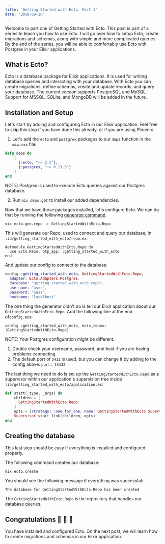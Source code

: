```yaml
---
title: 'Getting Started with Ecto: Part 1'
date: '2018-09-26'
---
```


Welcome to part one of Getting Started with Ecto. This post is part of a series to teach you how to use Ecto. I will go over how to setup Ecto, create migrations and schemas, along with simple and more complicated queries. By the end of the series, you will be able to comfortably use Ecto with Postgres in your Elixir applications.

## What is Ecto?

Ecto is a database package for Elixir applications. It is used for writing database queries and interacting with your database. With Ecto you can create migrations, define schemas, create and update records, and query your database. The current version supports PostgreSQL and MySQL. Support for MSSQL, SQLite, and MongoDB will be added in the future.

## Installation and Setup

Let's start by adding and configuring Ecto in our Elixir application. Feel free to skip this step if you have done this already, or if you are using Phoenix.

1. Let's add the `ecto` and `postgrex` packages to our `deps` function in the `mix.exs` file:

```elixir
defp deps do
    [
      {:ecto, "~> 2.2"},
      {:postgrex, "~> 0.13.5"}
    ]
end
```

NOTE: Postgrex is used to execute Ecto queries against our Postgres database.

2. Run `mix deps.get` to install our added dependencies.

Now that we have those packages installed, let's configure Ecto. We can do that by running the following [generator command](https://hexdocs.pm/ecto/Mix.Tasks.Ecto.html):

```
mix ecto.gen.repo -r GettingStartedWithEcto.Repo
```

This will generate our Repo, used to connect and query our database, in `lib/getting_started_with_ecto/repo.ex`:

```
defmodule GettingStartedWithEcto.Repo do
  use Ecto.Repo, otp_app: :getting_started_with_ecto
end
```

And update our config to connect to the database:

```elixir
config :getting_started_with_ecto, GettingStartedWithEcto.Repo,
  adapter: Ecto.Adapters.Postgres,
  database: "getting_started_with_ecto_repo",
  username: "user",
  password: "pass",
  hostname: "localhost"
```

The one thing the generator didn't do is tell our Elixir application about our `GettingStartedWithEcto.Repo`.
Add the following line at the end of`config.exs`:

```
config :getting_started_with_ecto, ecto_repos: [GettingStartedWithEcto.Repo]
```

NOTE: Your Postgres configuration might be different.

1. Double check your username, password, and host if you are having problems connecting.
1. The default port of `5432` is used, but you can change it by adding to the config above: `port: 15432`

The last thing we need to do is set up the `GettingStartedWithEcto.Repo` as a supervisor within our application's
supervision tree inside `lib/getting_started_with_ecto/application.ex`:

```elixir
def start(_type, _args) do
    children = [
      GettingStartedWithEcto.Repo
    ]
    opts = [strategy: :one_for_one, name: GettingStartedWithEcto.Supervisor]
    Supervisor.start_link(children, opts)
end
```

## Creating the database

This last step should be easy if everything is installed and configured properly.

The following command creates our database:

```bash
mix ecto.create
```

You should see the following message if everything was successful:

```
The database for GettingStartedWithEcto.Repo has been created
```

The `GettingStartedWithEcto.Repo` is the repository that handles our database queries.

## Congratulations 🎉 🎉 🎉

You have installed and configured Ecto. On the next post, we will learn how to create migrations and schemas in our Elixir application.
